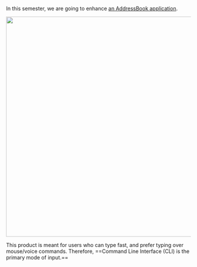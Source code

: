 In this semester, we are going to enhance [an AddressBook application](https://se-edu.github.io/addressbook-level4/).

<img src="{{module_org}}/addressbook-level4/raw/master/docs/images/Ui.png" width="600"/>
<p/>

This product is meant for users who can type fast, and prefer typing over mouse/voice commands. Therefore, ==Command Line Interface (CLI) is the primary mode of input.== 

<panel header="%%Admin {{ icon_embedding }} Admin: Project Contstraints: More info about the 'CLI app' requirement%%">
  <include src="project-constraints.md#constraint-cli" />
</panel>
<p/>

